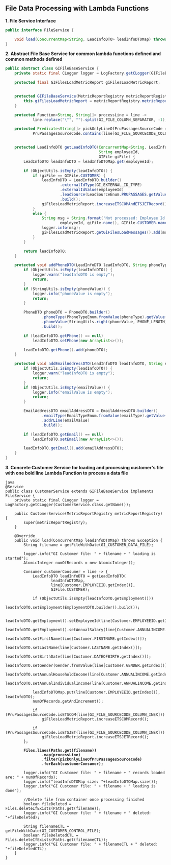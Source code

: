 ## File Data Processing with Lambda Functions

**1. File Service Interface**
```java
public interface FileService {

    void load(ConcurrentMap<String, LeadInfoDTO> leadInfoDTOMap) throws Exception;
}
```

**2. Abstract File Base Service for common lambda functions defined and common methods defined**
```java
public abstract class GIFileBaseService {
    private static final CLogger logger = LogFactory.getCLogger(GIFileBaseService.class.getName());

    protected final GIFilesLoadMetricReport giFilesLoadMetricReport;


    protected GIFileBaseService(MetricReportRegistry metricReportRegistry) {
        this.giFilesLoadMetricReport = metricReportRegistry.metricReport(GI_FILES_LOAD_METRIC_REPORT);
    }

    protected Function<String, String[]> processLine = line ->
            line.replace("\"", "").split(GI_FILE_COLUMN_SEPARATOR, -1);

    protected Predicate<String[]> pickOnlyLineOfPruPassagesSourceCode = line ->
            PruPassagesSourceCode.contains(line[GI_FILE_SOURCECODE_COLUMN_INEX]);


    protected LeadInfoDTO getLeadInfoDTO(ConcurrentMap<String, LeadInfoDTO> leadInfoDTOMap,
                                         String employeeId,
                                         GIFile giFile) {
        LeadInfoDTO leadInfoDTO = leadInfoDTOMap.get(employeeId);

        if (ObjectUtils.isEmpty(leadInfoDTO)) {
            if (giFile == GIFile.CUSTOMER) {
                leadInfoDTO = LeadInfoDTO.builder()
                        .externalIdType(GI_EXTERNAL_ID_TYPE)
                        .externalIdValue(employeeId)
                        .leadSource(LeadSourceEnum.PRUPASSAGES.getValue())
                        .build();
                giFilesLoadMetricReport.increaseETSCOMAndETSJETRecord();
            }
            else {
                String msg = String.format("Not processed: Employee Id %s in GI file %s, but not in %s file",
                        employeeId, giFile.name(), GIFile.CUSTOMER.name());
                logger.info(msg);
                giFilesLoadMetricReport.getGiFilesLoadMessages().add(msg);
            }
        }

        return leadInfoDTO;
    }

    protected void addPhoneDTO(LeadInfoDTO leadInfoDTO, String phoneType, String phoneValue) {
        if (ObjectUtils.isEmpty(leadInfoDTO)) {
            logger.warn("leadInfoDTO is empty");
            return;
        }
        if (StringUtils.isEmpty(phoneValue)) {
            logger.info("phoneValue is empty");
            return;
        }

        PhoneDTO phoneDTO = PhoneDTO.builder()
                .phoneType(PhoneTypeEnum.fromValue(phoneType).getValue())
                .phoneValue(StringUtils.right(phoneValue, PHONE_LENGTH))
                .build();

        if (leadInfoDTO.getPhone() == null)
            leadInfoDTO.setPhone(new ArrayList<>());

        leadInfoDTO.getPhone().add(phoneDTO);
    }

    protected void addEmailAddressDTO(LeadInfoDTO leadInfoDTO, String emailType, String emailValue) {
        if (ObjectUtils.isEmpty(leadInfoDTO)) {
            logger.warn("leadInfoDTO is empty");
            return;
        }
        if (ObjectUtils.isEmpty(emailValue)) {
            logger.info("emailValue is empty");
            return;
        }

        EmailAddressDTO emailAddressDTO = EmailAddressDTO.builder()
                .emailType(EmailTypeEnum.fromValue(emailType).getValue())
                .addrLine(emailValue)
                .build();

        if (leadInfoDTO.getEmail() == null)
            leadInfoDTO.setEmail(new ArrayList<>());

        leadInfoDTO.getEmail().add(emailAddressDTO);
    }
}
```

**3. Concrete Customer Service for loading and processing customer's file with one bold line Lambda Function to process a data file**
<pre><code>java
@Service
public class CustomerService extends GIFileBaseService implements FileService {
    private static final CLogger logger = LogFactory.getCLogger(CustomerService.class.getName());

    public CustomerService(MetricReportRegistry metricReportRegistry) {
        super(metricReportRegistry);
    }

    @Override
    public void load(ConcurrentMap<String, LeadInfoDTO> leadInfoDTOMap) throws Exception {
        String filename = getFileWithDate(GI_CUSTOMER_DATA_FILE);

        logger.info("GI Customer file: " + filename + " loading is started");
        AtomicInteger numOfRecords = new AtomicInteger();

        Consumer<String[]> customerConsumer = line -> {
            LeadInfoDTO leadInfoDTO = getLeadInfoDTO(
                    leadInfoDTOMap,
                    line[Customer.EMPLOYEEID.getIndex()],
                    GIFile.CUSTOMER);

            if (ObjectUtils.isEmpty(leadInfoDTO.getEmployment()))
                leadInfoDTO.setEmployment(EmploymentDTO.builder().build());

            leadInfoDTO.getEmployment().setEmployeeId(line[Customer.EMPLOYEEID.getIndex()]);
            leadInfoDTO.getEmployment().setAnnualSalary(line[Customer.ANNUALINCOME.getIndex()]);
            leadInfoDTO.setFirstName(line[Customer.FIRSTNAME.getIndex()]);
            leadInfoDTO.setLastName(line[Customer.LASTNAME.getIndex()]);
            leadInfoDTO.setBirthDate(line[Customer.DATEOFBIRTH.getIndex()]);
            leadInfoDTO.setGender(Gender.fromValue(line[Customer.GENDER.getIndex()]).getValue());
            leadInfoDTO.setAnnualHouseholdIncome(line[Customer.ANNUALINCOME.getIndex()]);
            leadInfoDTO.setAnnualIndividualIncome(line[Customer.ANNUALINCOME.getIndex()]);

            leadInfoDTOMap.put(line[Customer.EMPLOYEEID.getIndex()], leadInfoDTO);
            numOfRecords.getAndIncrement();

            if (PruPassagesSourceCode.isETSCOM(line[GI_FILE_SOURCECODE_COLUMN_INEX]))
                giFilesLoadMetricReport.increaseETSCOMRecord();

            if (PruPassagesSourceCode.isETSJET(line[GI_FILE_SOURCECODE_COLUMN_INEX]))
                giFilesLoadMetricReport.increaseETSJETRecord();
        };

        <b>Files.lines(Paths.get(filename))
                .map(processLine)
                .filter(pickOnlyLineOfPruPassagesSourceCode)
                .forEach(customerConsumer);</b>

        logger.info("GI Customer file: " + filename + " records loaded are: " + numOfRecords);
        logger.info("leadInfoDTOMap size: "+leadInfoDTOMap.size());
        logger.info("GI Customer file: " + filename + " loading is done");
        
        //Delete file from container once processing finished
        boolean fileDeleted =  Files.deleteIfExists(Paths.get(filename));
        logger.info("GI Customer file: " + filename + " deleted:  "+fileDeleted);
        
        String filenameCTL = getFileWithDate(GI_CUSTOMER_CONTROL_FILE);        
        boolean fileDeletedCTL =  Files.deleteIfExists(Paths.get(filenameCTL));        
        logger.info("GI Customer file: " + filenameCTL + " deleted:  "+fileDeletedCTL);
    }
}
</pre></code>